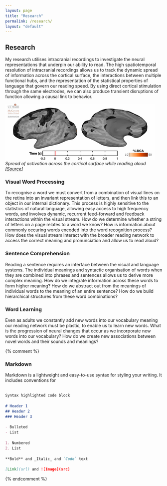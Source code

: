 ```yaml
---
layout: page
title: "Research"
permalink: /research/
layout: "default"
---
```

## Research
My research utilises intracranial recordings to investigate the neural representations that underpin our ability to read. The high spatiotemporal resolution of intracranial recordings allows us to track the dynamic spread of information across the cortical surface, the interactions between multiple functional hubs, and the representation of the statistical properties of language that govern our reading speed. By using direct cortical stimulation through the same electrodes, we can also produce transient disruptions of function allowing a causal link to behavior.

![Neural activity while reading aloud](/assets/img/ReadingVideo.gif)
_Spread of activation across the cortical surface while reading aloud [[Source]](https://www.biorxiv.org/content/10.1101/2021.05.23.445307v2)_ 

### Visual Word Processing
To recognise a word we must convert from a combination of visual lines on the retina into an invariant representation of letters, and then link this to an object in our internal dictionary. This process is highly sensitive to the statistics of natural language, allowing easy access to high frequency words, and involves dynamic, recurrent feed-forward and feedback interactions within the visual stream. How do we determine whether a string of letters on a page relates to a word we know? How is information about commonly occuring words encoded into the word recognition process? How does the visual stream interact with the broader reading network to access the correct meaning and pronunciation and allow us to read aloud?

### Sentence Comprehension
Reading a sentence requires an interface between the visual and language systems. The individual meanings and syntactic organisation of words when they are combined into phrases and sentences allows us to derive more complex meaning. How do we integrate information across these words to form higher meaning? How do we abstract out from the meanings of individual words to the meaning of an entire sentence? How do we build hierarchical structures from these word combinations? 

### Word Learning
Even as adults we constantly add new words into our vocabulary meaning our reading network must be plastic, to enable us to learn new words. What is the progression of neural changes that occur as we incorporate new words into our vocabulary? How do we create new associations between novel words and their sounds and meanings? 



{% comment %}

### Markdown

Markdown is a lightweight and easy-to-use syntax for styling your writing. It includes conventions for

```markdown

Syntax highlighted code block

# Header 1
## Header 2
### Header 3

- Bulleted
- List

1. Numbered
2. List

**Bold** and _Italic_ and `Code` text

[Link](url) and ![Image](src)
```

{% endcomment %}
